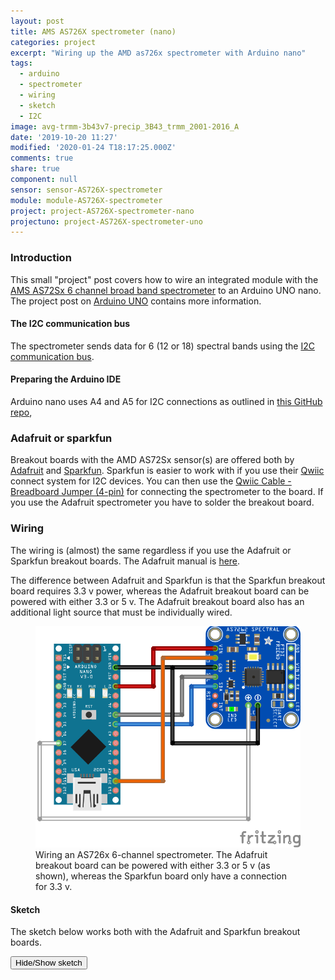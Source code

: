 ```yaml
---
layout: post
title: AMS AS726X spectrometer (nano)
categories: project
excerpt: "Wiring up the AMD as726x spectrometer with Arduino nano"
tags:
  - arduino
  - spectrometer
  - wiring
  - sketch
  - I2C
image: avg-trmm-3b43v7-precip_3B43_trmm_2001-2016_A
date: '2019-10-20 11:27'
modified: '2020-01-24 T18:17:25.000Z'
comments: true
share: true
component: null
sensor: sensor-AS726X-spectrometer
module: module-AS726X-spectrometer
project: project-AS726X-spectrometer-nano
projectuno: project-AS726X-spectrometer-uno
---
```

<script src="https://karttur.github.io/common/assets/js/karttur/togglediv.js"></script>
### Introduction

This small "project" post covers how to wire an integrated module with the [AMS AS72Sx 6 channel broad band spectrometer](../../modules/module-AS726X-spectrometer/) to an Arduino UNO nano. The project post on [Arduino UNO](../project-AS726X-spectrometer-uno) contains more information.

#### The I2C communication bus

The spectrometer sends data for 6 (12 or 18) spectral bands using the [I2C communication bus](../../ide/ide-I2C).

#### Preparing the Arduino IDE

Arduino nano uses A4 and A5 for I2C connections as outlined in [this GitHub repo](https://github.com/felias-fogg/SoftI2CMaster/blob/master/README.md),

### Adafruit or sparkfun

Breakout boards with the AMD AS72Sx sensor(s) are offered both by [Adafruit](../../components/components-adafruit/) and [Sparkfun](../../components/components-sparkfun-spectrometer/). Sparkfun is easier to work with if you use their [Qwiic](https://www.sparkfun.com/qwiic) connect system for I2C devices. You can then use the [Qwiic Cable - Breadboard Jumper (4-pin)](https://www.sparkfun.com/products/14425) for connecting the spectrometer to the board. If you use the Adafruit spectrometer you have to solder the breakout board.

### Wiring

The wiring is (almost) the same regardless if you use the Adafruit or Sparkfun breakout boards. The Adafruit manual is [here](https://learn.adafruit.com/adafruit-as7262-6-channel-visible-light-sensor?view=all).

The difference between Adafruit and Sparkfun is that the Sparkfun breakout board requires 3.3 v power, whereas the Adafruit breakout board can be powered with either 3.3 or 5 v. The Adafruit breakout board also has an additional light source that must be individually wired.

<figure>
<img src="../../images/sparkfun-AS726Xx-nano-breadfree_bb.png">
<figcaption> Wiring an AS726x 6-channel spectrometer. The Adafruit breakout board can be powered with either 3.3 or 5 v (as shown), whereas the Sparkfun board only have a connection for 3.3 v.</figcaption>
</figure>

#### Sketch

The sketch below works both with the Adafruit and Sparkfun breakout boards.

<button id= "toggleAS7262_01" onclick="hiddencode('AS7262_01')">Hide/Show sketch</button>

<div id="AS7262_01" style="display:none">
{% capture text-capture %}
{% raw %}

```
/******
  Sketch for the AS7262 6-Channel Visible Light Sensor

  This sketch is a slight modification of the
  adafruit original sketch. The sketch also works for the Sparkfun AS726x breakout board.

  These sensors use I2C to communicate. The device's I2C address is 0x49
 ******/

#include <Wire.h>
#include "Adafruit_AS726x.h"

//create the object
Adafruit_AS726x ams;

//buffer to hold raw values
uint16_t sensorValues[AS726x_NUM_CHANNELS];

//buffer to hold calibrated values (not used by default in this example)
//float calibratedValues[AS726x_NUM_CHANNELS];

void setup() {
  Serial.begin(9600);
  while(!Serial);

  // initialize digital pin LED_BUILTIN as an output.
  pinMode(LED_BUILTIN, OUTPUT);

  //begin and make sure we can talk to the sensor
  if(!ams.begin()){
    Serial.println("could not connect to sensor! Please check your wiring.");
    while(1);
  }
}

void loop() {

  //read the device temperature
  uint8_t temp = ams.readTemperature();

  ams.drvOn(); //uncomment this if you want to use the driver LED for readings
  ams.startMeasurement(); //begin a measurement

  //wait till data is available
  bool rdy = false;
  while(!rdy){
    delay(5);
    rdy = ams.dataReady();
  }
  ams.drvOff(); //uncomment this if you want to use the driver LED for readings

  //read the values!
  ams.readRawValues(sensorValues);
  //ams.readCalibratedValues(calibratedValues);

  Serial.print("Temp: "); Serial.print(temp);
  Serial.print(" Violet: "); Serial.print(sensorValues[AS726x_VIOLET]);
  Serial.print(" Blue: "); Serial.print(sensorValues[AS726x_BLUE]);
  Serial.print(" Green: "); Serial.print(sensorValues[AS726x_GREEN]);
  Serial.print(" Yellow: "); Serial.print(sensorValues[AS726x_YELLOW]);
  Serial.print(" Orange: "); Serial.print(sensorValues[AS726x_ORANGE]);
  Serial.print(" Red: "); Serial.print(sensorValues[AS726x_RED]);
  Serial.println();
  Serial.println();
}
```
{% endraw %}
{% endcapture %}
{% include widgets/toggle-code.html  toggle-text=text-capture  %}
</div>
